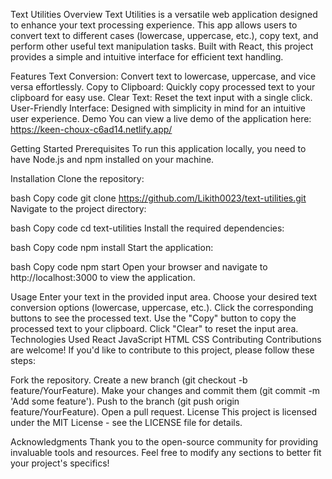 Text Utilities
Overview
Text Utilities is a versatile web application designed to enhance your text processing experience. This app allows users to convert text to different cases (lowercase, uppercase, etc.), copy text, and perform other useful text manipulation tasks. Built with React, this project provides a simple and intuitive interface for efficient text handling.

Features
Text Conversion: Convert text to lowercase, uppercase, and vice versa effortlessly.
Copy to Clipboard: Quickly copy processed text to your clipboard for easy use.
Clear Text: Reset the text input with a single click.
User-Friendly Interface: Designed with simplicity in mind for an intuitive user experience.
Demo
You can view a live demo of the application here: https://keen-choux-c6ad14.netlify.app/

Getting Started
Prerequisites
To run this application locally, you need to have Node.js and npm installed on your machine.

Installation
Clone the repository:

bash
Copy code
git clone https://github.com/Likith0023/text-utilities.git
Navigate to the project directory:

bash
Copy code
cd text-utilities
Install the required dependencies:

bash
Copy code
npm install
Start the application:

bash
Copy code
npm start
Open your browser and navigate to http://localhost:3000 to view the application.

Usage
Enter your text in the provided input area.
Choose your desired text conversion options (lowercase, uppercase, etc.).
Click the corresponding buttons to see the processed text.
Use the "Copy" button to copy the processed text to your clipboard.
Click "Clear" to reset the input area.
Technologies Used
React
JavaScript
HTML
CSS
Contributing
Contributions are welcome! If you'd like to contribute to this project, please follow these steps:

Fork the repository.
Create a new branch (git checkout -b feature/YourFeature).
Make your changes and commit them (git commit -m 'Add some feature').
Push to the branch (git push origin feature/YourFeature).
Open a pull request.
License
This project is licensed under the MIT License - see the LICENSE file for details.

Acknowledgments
Thank you to the open-source community for providing invaluable tools and resources.
Feel free to modify any sections to better fit your project's specifics!






